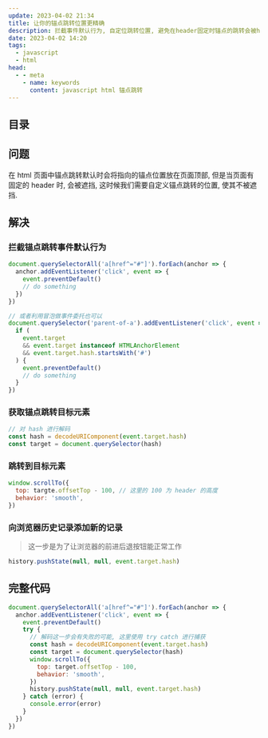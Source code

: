 ```yaml
---
update: 2023-04-02 21:34
title: 让你的锚点跳转位置更精确
description: 拦截事件默认行为, 自定位跳转位置, 避免在header固定时锚点的跳转会被header遮挡
date: 2023-04-02 14:20
tags:
  - javascript
  - html
head:
  - - meta
    - name: keywords
      content: javascript html 锚点跳转
---
```


## 目录

## 问题

在 html 页面中锚点跳转默认时会将指向的锚点位置放在页面顶部, 但是当页面有固定的 header 时, 会被遮挡, 这时候我们需要自定义锚点跳转的位置, 使其不被遮挡. 

## 解决

### 拦截锚点跳转事件默认行为

```js
document.querySelectorAll('a[href^="#"]').forEach(anchor => {
  anchor.addEventListener('click', event => {
    event.preventDefault()
    // do something
  })
})

// 或者利用冒泡做事件委托也可以
document.querySelector('parent-of-a').addEventListener('click', event => {
  if (
    event.target
    && event.target instanceof HTMLAnchorElement
    && event.target.hash.startsWith('#')
  ) {
    event.preventDefault()
    // do something
  }
})
```

### 获取锚点跳转目标元素

```js
// 对 hash 进行解码
const hash = decodeURIComponent(event.target.hash)
const target = document.querySelector(hash)
```

### 跳转到目标元素

```js
window.scrollTo({
  top: targte.offsetTop - 100, // 这里的 100 为 header 的高度
  behavior: 'smooth',
})
```

### 向浏览器历史记录添加新的记录

> 这一步是为了让浏览器的前进后退按钮能正常工作

```js
history.pushState(null, null, event.target.hash)
```

## 完整代码

```js
document.querySelectorAll('a[href^="#"]').forEach(anchor => {
  anchor.addEventListener('click', event => {
    event.preventDefault()
    try {
      // 解码这一步会有失败的可能, 这里使用 try catch 进行捕获
      const hash = decodeURIComponent(event.target.hash)
      const target = document.querySelector(hash)
      window.scrollTo({
        top: target.offsetTop - 100,
        behavior: 'smooth',
      })
      history.pushState(null, null, event.target.hash)
    } catch (error) {
      console.error(error)
    }
  })
})
```
